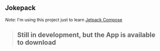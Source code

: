 ## Jokepack

_Note:_ I'm using this project just to learn [Jetpack Compose](https://developer.android.com/jetpack/compose)

> ## Still in development, but the App is available to download

